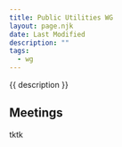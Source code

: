 ```yaml
---
title: Public Utilities WG
layout: page.njk
date: Last Modified
description: ""
tags:
  - wg
---
```


{{ description }}

## Meetings

tktk
